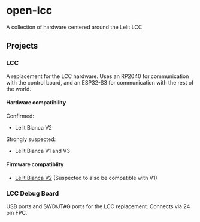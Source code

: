 # open-lcc
A collection of hardware centered around the Lelit LCC

## Projects

### LCC
A replacement for the LCC hardware. Uses an RP2040 for communication with the control board, and an ESP32-S3 for communication with the rest of the world.

#### Hardware compatibility

Confirmed:
* Lelit Bianca V2

Strongly suspected:
* Lelit Bianca V1 and V3

#### Firmware compatiblity

* [Lelit Bianca V2](https://github.com/magnusnordlander/smart-lcc) (Suspected to also be compatible with V1)


### LCC Debug Board
USB ports and SWD/JTAG ports for the LCC replacement. Connects via 24 pin FPC.
